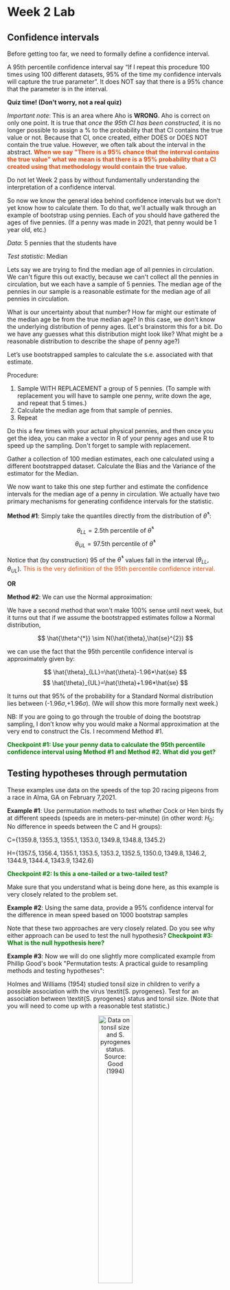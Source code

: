 Week 2 Lab
=============

Confidence intervals
-----------------------

Before getting too far, we need to formally define a confidence interval. 

A 95th percentile confidence interval say “If I repeat this procedure 100 times using 100 different datasets, 95% of the time my confidence intervals will capture the true parameter”. It does NOT say that there is a 95% chance that the parameter is in the interval.

**Quiz time! (Don't worry, not a real quiz)**

*Important note*: This is an area where Aho is **WRONG**. Aho is correct on only one point. It is true that *once the 95th CI has been constructed*, it is no longer possible to assign a $\%$ to the probability that that CI contains the true value or not. Because that CI, once created, either DOES or DOES NOT contain the true value. However, we often talk about the interval in the abstract. **<span style="color: orangered;">When we say "There is a 95$\%$ chance that the interval contains the true value" what we mean is that there is a 95$\%$ probability that a CI created using that methodology would contain the true value.</span>**

Do not let Week 2 pass by without fundamentally understanding the interpretation of a confidence interval. 

So now we know the general idea behind confidence intervals but we don't yet know how to calculate them. To do that, we'll actually walk through an example of bootstrap using pennies. Each of you should have gathered the ages of five pennies. (If a penny was made in 2021, that penny would be 1 year old, etc.)

*Data*: 5 pennies that the students have

*Test statistic*: Median

Lets say we are trying to find the median age of all pennies in circulation. We can't figure this out exactly, because we can't collect all the pennies in circulation, but we each have a sample of 5 pennies. The median age of the pennies in our sample is a reasonable estimate for the median age of all pennies in circulation. 

What is our uncertainty about that number? How far might our estimate of the median age be from the true median age? In this case, we don't know the underlying distribution of penny ages. (Let's brainstorm this for a bit. Do we have any guesses what this distribution might look like? What might be a reasonable distribution to describe the shape of penny age?) 

Let’s use bootstrapped samples to calculate the s.e. associated with that estimate.

Procedure: 
1. Sample WITH REPLACEMENT a group of 5 pennies. (To sample with replacement you will have to sample one penny, write down the age, and repeat that 5 times.)
2. Calculate the median age from that sample of pennies.
3. Repeat

Do this a few times with your actual physical pennies, and then once you get the idea, you can make a vector in R of your penny ages and use R to speed up the sampling. Don't forget to sample with replacement.

Gather a collection of 100 median estimates, each one calculated using a different bootstrapped dataset. Calculate the Bias and the Variance of the estimator for the Median.

We now want to take this one step further and estimate the confidence intervals for the median age of a penny in circulation. We actually have two primary mechanisms for generating confidence intervals for the statistic.

**Method #1**: Simply take the quantiles directly from the distribution of $\hat{\theta}^{*}$:

$$
\theta_{LL} = \mbox{2.5th percentile of } \hat{\theta}^{*}
$$
$$
\theta_{UL} = \mbox{97.5th percentile of } \hat{\theta}^{*}
$$

Notice that (by construction) 95$%$ of the $\hat{\theta}^{*}$ values fall in the interval $(\theta_{LL},\theta_{UL})$. <span style="color: orangered;">This is the very definition of the 95th percentile confidence interval.</span>

**OR** 

**Method #2**: We can use the Normal approximation:

We have a second method that won't make 100\% sense until next week, but it turns out that if we assume the bootstrapped estimates follow a Normal distribution, 

$$
\hat{\theta^{*}} \sim N(\hat{\theta},\hat{se}^{2})
$$

we can use the fact that the 95th percentile confidence interval is approximately given by:

$$
\hat{\theta}_{LL}=\hat{\theta}-1.96*\hat{se}
$$
$$
\hat{\theta}_{UL}=\hat{\theta}+1.96*\hat{se}
$$

It turns out that 95$\%$ of the probability for a Standard Normal distribution lies between (-1.96$\sigma$,+1.96$\sigma$). (We will show this more formally next week.) 

NB: If you are going to go through the trouble of doing the bootstrap sampling, I don’t know why you would make a Normal approximation at the very end to construct the CIs. I recommend Method #1.

**<span style="color: green;">Checkpoint #1: Use your penny data to calculate the 95th percentile confidence interval using Method #1 and Method #2. What did you get?</span>**

Testing hypotheses through permutation
------------------------------------

These examples use data on the speeds of the top 20 racing pigeons from a race in Alma, GA on February 7,2021. 

**Example #1**: Use permutation methods to test whether Cock or Hen birds fly at different speeds (speeds are in meters-per-minute) (in other word: $H_{0}$: No difference in speeds between the C and H groups):

C=$\{1359.8,1355.3,1355.1,1353.0,1349.8,1348.8,1345.2\}$

H=$\{1357.5,1356.4,1355.1,1353.5,1353.2,1352.5,1350.0,1349.8,1346.2,1344.9,1344.4,1343.9,1342.6\}$

**<span style="color: green;">Checkpoint #2: Is this a one-tailed or a two-tailed test?</span>**

Make sure that you understand what is being done here, as this example is very closely related to the problem set.


**Example #2**: Using the same data, provide a 95% confidence interval for the difference in mean speed based on 1000 bootstrap samples

Note that these two approaches are very closely related. Do you see why either approach can be used to test the null hypothesis? **<span style="color: green;">Checkpoint #3: What is the null hypothesis here?</span>**

**Example #3**: Now we will do one slightly more complicated example from Phillip Good's book "Permutation tests: A practical guide to resampling methods and testing hypotheses":

Holmes and Williams (1954) studied tonsil size in children to verify a possible association with the virus \textit{S. pyrogenes}. Test for an association between \textit{S. pyrogenes} status and tonsil size. (Note that you will need to come up with a reasonable test statistic.)

<div class="figure" style="text-align: center">
<img src="Table2categories.png" alt="Data on tonsil size and S. pyrogenes status. Source: Good (1994)" width="40%" />
<p class="caption">(\#fig:unnamed-chunk-1)Data on tonsil size and S. pyrogenes status. Source: Good (1994)</p>
</div>

Now lets consider the full dataset, where tonsil size is divided into three categories. How would we do the test now? **<span style="color: green;">Checkpoint #4: What is the new test statistic? (There are many options.)</span>** What 'labels' do you permute?

<div class="figure" style="text-align: center">
<img src="Table3categories.png" alt="Fill dataset on tonsil size and S. pyrogenes status. Source: Good (1994)" width="50%" />
<p class="caption">(\#fig:unnamed-chunk-2)Fill dataset on tonsil size and S. pyrogenes status. Source: Good (1994)</p>
</div>

Basics of bootstrap and jackknife
------------------------------------

To get started with bootstrap and jackknife techniques, we start by working through a very simple example. First we simulate some data


```r
x<-seq(0,9,by=1)
```

This will constutute our "data". Let's print the result of sampling with replacement to get a sense for it...


```r
table(sample(x,size=length(x),replace=T))
```

```
## 
## 1 2 3 4 6 8 9 
## 1 2 1 1 2 2 1
```

Now we will write a little script to take bootstrap samples and calculate the means of each of these bootstrap samples


```r
xmeans<-vector(length=1000)
for (i in 1:1000)
  {
  xmeans[i]<-mean(sample(x,replace=T))
  }
```

The actual number of bootstrapped samples is arbitrary *at this point* but there are ways of characterizing the precision of the bootstrap (jackknife-after-bootstrap) which might inform the number of bootstrap samples needed. *In practice*, people tend to pick some arbitrary but large number of bootstrap samples because computers are so fast that it is often easy to draw far more samples than are actually needed. When calculation of the statistic is slow (as might be the case if you are using the samples to construct a phylogeny, for example), then you would need to be more concerned with the number of bootstrap samples. 

First, lets just look at a histogram of the bootstrapped means and plot the actual sample mean on the histogram for comparison



```r
hist(xmeans,breaks=30,col="pink")
abline(v=mean(x),lwd=2)
```

<img src="Week-2-lab_files/figure-html/unnamed-chunk-6-1.png" width="672" />

Calculating bias and standard error
-----------------------------------

From these we can calculate the bias and standard deviation for the mean (which is the "statistic"):

$$
\widehat{Bias_{boot}} = \left(\frac{1}{k}\sum^{k}_{i=1}\theta^{*}_{i}\right)-\hat{\theta}
$$


```r
bias.boot<-mean(xmeans)-mean(x)
bias.boot
```

```
## [1] -0.0209
```

```r
hist(xmeans,breaks=30,col="pink")
abline(v=mean(x),lwd=5,col="black")
abline(v=mean(xmeans),lwd=2,col="yellow")
```

<img src="Week-2-lab_files/figure-html/unnamed-chunk-7-1.png" width="672" />

$$
\widehat{s.e._{boot}} = \sqrt{\frac{1}{k-1}\sum^{k}_{i=1}(\theta^{*}_{i}-\bar{\theta^{*}})^{2}}
$$


```r
se.boot<-sd(xmeans)
```

We can find the confidence intervals in two ways:

Method #1: Assume the bootstrap statistics are normally distributed


```r
LL.boot<-mean(xmeans)-1.96*se.boot #where did 1.96 come from?
UL.boot<-mean(xmeans)+1.96*se.boot
LL.boot
```

```
## [1] 2.723378
```

```r
UL.boot
```

```
## [1] 6.234822
```

Method #2: Simply take the quantiles of the bootstrap statistics


```r
quantile(xmeans,c(0.025,0.975))
```

```
##  2.5% 97.5% 
##   2.8   6.3
```

Let's compare this to what we would have gotten if we had used normal distribution theory. First we have to calculate the standard error:


```r
se.normal<-sqrt(var(x)/length(x))
LL.normal<-mean(x)-qt(0.975,length(x)-1)*se.normal
UL.normal<-mean(x)+qt(0.975,length(x)-1)*se.normal
LL.normal
```

```
## [1] 2.334149
```

```r
UL.normal
```

```
## [1] 6.665851
```

In this case, the confidence intervals we got from the normal distribution theory are too wide.

**<span style="color: green;">Checkpoint #6: Does it make sense why the normal distribution theory intervals are too wide?</span>** Because the original were were uniformly distributed, the data has higher variance than would be expected and therefore the standard error is higher than would be expected.

There are two packages that provide functions for bootstrapping, 'boot' and 'boostrap'. We will start by using the 'bootstrap' package, which was originally designed for Efron and Tibshirani's monograph on the bootstrap. 

To test the main functionality of the 'bootstrap' package, we will use the data we already have. The 'bootstrap' function requires the input of a user-defined function to calculate the statistic of interest. Here I will write a function that calculates the mean of the input values.


```r
library(bootstrap)
theta<-function(x)
  {
    mean(x)
  }
results<-bootstrap(x=x,nboot=1000,theta=theta)
results
```

```
## $thetastar
##    [1] 4.2 3.6 3.9 4.6 4.4 4.6 5.7 6.1 4.5 3.4 4.4 4.0 4.8 4.5 4.0 4.2 5.3 5.0
##   [19] 4.0 5.8 4.3 4.5 5.3 5.1 4.5 4.4 3.7 6.2 5.7 4.4 4.0 4.3 4.8 3.9 5.0 4.6
##   [37] 5.1 5.2 5.7 4.5 4.3 4.2 3.4 3.4 4.7 3.5 5.1 4.2 5.0 3.2 4.1 3.9 5.7 3.6
##   [55] 4.5 6.1 4.5 5.1 2.8 3.8 5.8 4.8 4.1 4.6 5.3 5.4 3.5 5.9 5.9 3.6 5.9 4.3
##   [73] 5.6 5.3 4.0 4.8 4.7 5.0 2.4 4.6 4.3 5.4 4.3 5.1 3.7 3.3 4.7 3.5 4.4 5.3
##   [91] 4.3 5.0 5.7 4.9 3.5 4.8 4.4 3.5 5.0 5.9 5.5 4.2 3.0 4.1 5.7 3.2 3.3 3.4
##  [109] 4.2 4.2 4.6 4.3 4.2 5.4 5.3 4.2 2.7 5.2 4.6 5.8 4.0 3.5 4.9 5.7 5.2 3.3
##  [127] 4.4 5.5 5.5 5.2 3.6 4.2 3.7 3.2 2.5 5.2 5.2 5.3 5.6 3.4 4.8 5.9 4.3 3.9
##  [145] 3.8 6.7 4.5 3.8 4.8 5.0 4.0 5.2 5.5 3.5 5.7 4.0 3.8 4.4 5.7 3.8 6.5 4.1
##  [163] 5.7 4.3 5.1 4.8 3.8 4.6 4.9 5.6 4.5 3.2 4.5 4.2 4.7 4.4 4.1 4.1 5.6 6.3
##  [181] 5.3 4.9 5.1 4.4 4.7 5.6 4.2 4.1 3.9 4.6 6.2 4.9 2.9 4.6 3.2 2.8 3.9 4.9
##  [199] 4.3 5.4 4.0 5.4 4.6 3.8 5.3 4.7 5.7 3.9 6.0 6.1 4.1 6.9 5.6 5.4 5.7 4.2
##  [217] 6.2 3.2 5.7 3.9 6.0 5.0 3.7 4.6 6.5 4.6 5.3 5.8 6.1 3.8 3.0 6.2 5.4 3.2
##  [235] 5.2 4.3 5.3 4.8 4.6 6.2 4.2 6.4 4.8 4.0 4.0 4.4 4.9 3.5 5.0 3.3 3.3 4.4
##  [253] 5.9 3.6 4.9 4.2 4.7 4.7 4.1 3.9 5.3 4.8 3.6 5.4 3.3 4.8 4.7 3.2 4.3 3.4
##  [271] 4.6 3.9 3.8 5.2 4.0 4.4 4.8 4.8 5.5 4.4 4.7 5.6 4.1 3.8 4.1 5.3 4.9 5.2
##  [289] 2.8 4.1 3.5 5.3 4.9 3.2 3.4 4.3 5.0 4.4 3.9 4.6 4.8 3.7 4.5 4.1 5.1 5.0
##  [307] 3.3 4.4 4.3 5.5 4.4 3.9 4.8 4.5 4.6 4.3 4.3 3.2 4.3 5.1 3.5 5.3 5.2 4.6
##  [325] 5.2 6.5 5.0 5.4 3.6 3.5 4.1 2.3 5.2 4.7 4.1 3.2 4.2 3.8 5.1 4.7 5.2 4.3
##  [343] 5.0 5.4 4.7 3.6 5.2 5.6 5.4 4.7 5.2 5.4 3.4 5.7 4.0 4.1 4.8 5.8 4.4 5.0
##  [361] 3.1 2.5 4.6 5.8 4.5 3.8 5.5 4.6 4.2 4.2 3.7 5.3 5.2 4.3 4.7 4.5 4.9 4.5
##  [379] 5.0 3.8 6.2 6.0 4.5 4.0 4.8 2.6 4.2 2.6 3.4 4.4 6.1 6.0 4.5 4.6 5.0 3.6
##  [397] 4.8 4.0 4.3 5.7 4.8 5.4 5.4 5.8 4.4 3.8 5.0 2.4 4.3 4.8 5.4 4.8 4.3 4.0
##  [415] 3.7 5.1 3.7 4.7 4.0 4.2 5.7 5.1 3.4 4.6 3.4 4.0 5.4 5.0 2.9 4.8 5.1 3.9
##  [433] 4.4 4.9 5.3 3.2 6.0 4.7 4.5 2.3 3.7 4.5 3.0 5.2 4.2 4.9 6.0 3.3 4.2 4.1
##  [451] 4.5 4.3 4.5 4.7 4.5 5.5 3.7 4.0 5.4 3.7 3.6 6.6 3.7 5.7 4.7 4.2 4.3 3.0
##  [469] 4.6 4.9 4.6 4.2 4.2 4.1 5.6 3.7 3.7 5.3 4.8 4.0 4.9 4.7 4.2 5.5 3.7 5.9
##  [487] 6.2 5.6 5.2 3.1 4.2 4.9 4.3 4.4 4.6 4.2 4.4 5.1 4.9 4.6 4.2 3.4 4.8 4.5
##  [505] 5.2 3.9 6.0 5.3 4.4 2.8 5.6 3.9 4.4 3.3 4.1 5.4 5.9 5.5 3.9 6.2 5.4 2.5
##  [523] 3.8 4.2 6.5 3.4 4.2 5.2 3.8 4.9 3.6 3.2 3.7 6.0 4.8 4.7 4.5 5.8 4.4 4.0
##  [541] 3.9 3.1 3.0 6.2 3.8 5.9 4.4 4.6 3.8 5.0 4.2 2.0 6.4 3.7 4.0 5.8 6.1 4.6
##  [559] 4.6 3.9 3.0 2.6 6.4 5.6 5.1 4.6 3.5 5.8 5.1 5.5 3.6 3.4 3.1 2.8 6.1 5.1
##  [577] 4.7 6.3 5.0 5.9 3.7 6.6 4.5 4.5 3.9 3.8 3.9 4.7 5.0 4.9 4.9 5.1 4.6 3.8
##  [595] 3.8 3.9 5.3 4.3 3.9 4.7 3.7 4.6 3.9 4.6 1.9 4.0 5.0 5.3 4.4 5.0 4.4 6.6
##  [613] 5.9 3.3 4.4 3.3 6.5 5.1 4.2 2.6 3.5 3.1 5.8 4.7 4.5 4.7 3.7 4.6 5.7 5.0
##  [631] 3.6 4.1 5.2 5.1 5.0 5.4 4.5 4.0 4.6 4.4 5.8 3.5 2.9 5.5 4.9 5.0 4.3 4.6
##  [649] 5.6 3.2 4.4 3.9 4.5 4.0 6.1 4.2 3.3 2.7 6.1 5.9 3.2 3.6 4.7 5.4 3.3 4.4
##  [667] 5.5 5.1 4.6 4.5 4.2 5.0 5.2 5.3 4.8 5.1 3.9 5.8 3.6 4.6 6.2 5.1 4.9 5.6
##  [685] 5.4 4.3 4.6 5.1 3.0 4.8 4.9 4.5 4.5 6.1 5.4 2.1 3.7 4.1 3.7 5.8 3.7 4.4
##  [703] 4.8 3.8 4.5 5.1 4.3 5.4 4.2 3.6 3.7 4.7 3.2 3.1 5.6 4.1 4.5 5.7 4.4 5.0
##  [721] 2.0 3.8 4.3 6.1 3.6 3.4 4.2 5.9 2.7 5.7 3.9 3.3 5.6 4.4 3.7 5.4 5.6 5.2
##  [739] 6.4 5.7 5.4 3.7 4.9 5.7 4.0 4.1 4.5 3.7 4.2 4.6 5.0 5.6 4.4 4.8 4.5 5.2
##  [757] 5.0 4.7 3.9 5.2 3.6 4.7 4.4 4.1 5.2 3.9 3.9 5.5 4.2 5.3 2.8 4.5 3.9 4.3
##  [775] 4.2 3.0 3.6 5.7 3.7 4.6 4.2 3.0 5.0 4.3 5.7 5.4 4.6 5.6 4.0 4.0 3.5 4.5
##  [793] 3.9 4.0 3.1 4.4 3.5 4.5 5.4 1.9 5.5 3.3 5.1 4.8 4.7 4.2 5.3 5.6 4.1 4.6
##  [811] 3.9 6.2 5.0 4.1 4.7 4.3 5.8 4.6 5.9 3.7 4.0 4.3 4.8 5.5 4.5 5.3 3.9 3.1
##  [829] 4.3 4.7 5.1 5.9 3.4 3.8 3.4 3.7 5.1 2.5 4.9 4.1 2.0 4.5 3.5 5.7 3.8 3.8
##  [847] 5.0 4.7 4.4 4.1 5.1 5.0 6.1 4.7 6.6 5.6 3.8 4.5 4.0 2.6 5.4 4.6 2.9 4.2
##  [865] 5.5 5.3 3.6 5.1 5.3 5.6 4.2 4.5 5.5 5.4 4.8 4.3 5.1 5.3 4.9 3.0 4.6 5.1
##  [883] 4.3 5.7 4.8 4.6 4.7 5.9 4.2 4.5 4.0 4.7 3.3 5.3 5.2 4.4 5.9 4.0 4.4 4.5
##  [901] 4.3 4.4 4.1 4.1 4.2 4.3 2.5 5.3 4.2 4.1 6.3 3.4 5.5 4.9 4.4 3.4 4.8 5.7
##  [919] 4.1 4.4 4.9 3.5 4.6 5.7 4.2 5.9 4.3 5.7 4.6 4.2 5.5 3.9 3.5 4.6 4.6 4.2
##  [937] 3.2 6.0 5.2 5.1 4.2 4.0 5.1 3.8 4.2 3.9 3.6 4.1 5.8 4.7 4.8 5.3 4.9 4.4
##  [955] 4.8 5.4 4.5 3.1 4.5 3.8 3.6 4.6 3.7 4.9 4.8 5.0 3.8 4.0 5.2 4.4 4.0 3.6
##  [973] 4.4 4.1 5.1 5.0 4.5 4.3 4.8 4.6 4.4 5.1 3.7 3.7 4.5 6.2 6.1 4.6 4.7 4.3
##  [991] 3.8 3.9 3.6 3.2 4.4 3.9 3.1 3.8 4.0 3.5
## 
## $func.thetastar
## NULL
## 
## $jack.boot.val
## NULL
## 
## $jack.boot.se
## NULL
## 
## $call
## bootstrap(x = x, nboot = 1000, theta = theta)
```

```r
quantile(results$thetastar,c(0.025,0.975))
```

```
##  2.5% 97.5% 
##   2.8   6.2
```

Notice that we get exactly what we got last time. This illustrates an important point, which is that the bootstrap functions are often no easier to use than something you could write yourself.

You can also define a function of the bootstrapped statistics (we have been calling this theta) to pull out immediately any summary statistics you are interested in from the bootstrapped thetas.

Here I will write a function that calculates the bias of my estimate of the mean (which is 4.5 [i.e. the mean of the number 0,1,2,3,4,5,6,7,8,9])


```r
bias<-function(x)
  {
  mean(x)-4.5
  }
results<-bootstrap(x=x,nboot=1000,theta=theta,func=bias)
results
```

```
## $thetastar
##    [1] 5.5 3.8 4.2 5.8 4.8 4.3 3.3 6.5 5.3 4.1 5.6 3.7 6.5 4.2 5.5 6.4 4.1 5.0
##   [19] 4.7 3.3 5.8 3.6 4.2 2.9 4.1 6.5 4.2 2.9 3.5 4.3 3.2 4.2 4.0 6.6 3.2 5.0
##   [37] 4.5 5.1 6.3 5.1 5.1 4.6 5.1 5.7 5.0 1.9 5.7 4.2 2.4 5.8 3.2 4.3 6.1 1.9
##   [55] 5.5 3.8 5.4 4.7 5.3 5.5 6.4 4.4 3.8 5.8 5.5 4.6 4.8 4.5 4.3 5.0 3.7 5.1
##   [73] 4.2 3.1 5.8 5.8 5.0 4.9 4.3 4.6 3.9 3.6 4.4 2.8 3.6 2.1 4.5 5.0 3.5 5.5
##   [91] 4.9 5.6 4.2 6.0 3.1 4.5 5.0 4.2 3.4 5.6 7.4 5.8 3.5 4.1 5.1 3.5 5.1 4.7
##  [109] 4.2 6.2 3.5 4.7 4.3 4.8 4.0 5.0 3.1 3.0 4.6 3.7 4.3 5.9 4.2 6.3 5.2 2.7
##  [127] 4.5 5.0 3.4 4.4 3.3 3.7 1.9 3.3 4.4 4.4 5.1 4.7 2.8 5.7 3.8 3.7 4.3 4.6
##  [145] 5.0 3.8 3.4 3.9 6.5 5.2 4.6 3.4 4.9 5.1 4.9 3.8 4.8 3.2 4.8 4.1 5.6 3.2
##  [163] 4.8 4.1 4.8 5.1 5.1 5.7 3.4 3.5 4.3 5.4 4.6 3.2 4.1 4.8 5.7 3.3 3.5 4.2
##  [181] 3.7 5.8 3.4 5.5 4.5 7.0 3.7 3.2 4.8 2.6 4.1 4.1 4.2 5.3 5.0 4.8 4.3 4.3
##  [199] 5.3 3.0 4.5 4.0 3.4 4.6 3.4 5.0 3.0 3.2 4.6 3.9 6.4 4.4 4.7 3.1 6.7 5.8
##  [217] 4.0 5.4 3.6 4.0 5.7 4.1 4.4 5.2 3.8 5.7 4.8 4.0 3.6 4.5 4.3 4.8 5.8 4.7
##  [235] 3.2 4.0 2.8 5.6 3.4 4.7 7.4 6.8 5.8 4.3 4.7 4.5 4.6 5.7 5.8 4.6 4.7 5.6
##  [253] 5.2 4.9 4.9 3.7 4.6 4.0 3.7 5.5 3.4 4.4 4.6 5.9 4.2 3.4 2.8 3.3 4.1 5.8
##  [271] 5.7 5.1 4.6 5.7 3.4 5.7 4.6 4.6 3.5 5.0 3.9 4.6 5.8 4.7 4.2 4.3 5.6 5.9
##  [289] 5.1 3.6 3.3 3.7 3.4 5.6 4.8 3.3 4.7 3.3 4.4 3.3 5.5 4.6 4.9 3.8 2.3 4.6
##  [307] 5.1 2.8 3.8 6.1 4.6 3.7 5.8 3.7 4.3 4.3 5.1 5.9 4.8 6.4 4.3 4.8 4.0 3.4
##  [325] 4.5 5.0 3.6 5.4 4.2 2.8 4.4 4.2 5.4 3.7 3.8 5.4 5.1 6.7 4.3 4.9 5.4 4.5
##  [343] 5.5 4.8 3.3 2.8 6.0 3.6 5.8 4.1 3.6 5.1 4.9 5.7 4.0 4.3 2.9 4.7 4.8 4.8
##  [361] 5.1 5.0 5.1 4.7 3.2 6.3 4.5 3.6 6.2 3.4 3.2 5.0 3.4 3.4 3.1 5.1 2.6 5.5
##  [379] 4.5 5.5 6.4 6.0 4.2 3.8 3.7 4.4 2.8 3.6 3.4 5.1 4.7 4.3 3.8 4.8 4.2 4.4
##  [397] 4.5 4.1 4.9 4.8 5.0 5.1 3.5 5.5 6.7 4.5 5.1 3.6 4.2 3.5 5.9 4.1 4.2 4.5
##  [415] 4.3 4.2 2.6 4.1 5.4 5.8 4.2 5.1 5.3 5.6 5.0 4.5 3.7 5.1 5.0 5.0 4.4 4.1
##  [433] 3.0 5.4 5.0 4.6 4.3 5.3 4.2 5.8 3.5 3.3 5.0 4.4 3.5 4.7 5.7 4.8 4.8 3.9
##  [451] 4.9 4.2 4.3 4.0 3.4 3.7 3.8 4.1 5.5 5.1 4.2 5.4 3.6 4.7 3.5 3.6 5.4 5.1
##  [469] 2.7 3.4 4.3 4.3 4.9 4.9 5.6 5.1 5.4 5.0 4.6 6.0 4.0 5.1 5.9 2.8 6.4 4.5
##  [487] 5.8 4.9 4.5 5.7 3.9 4.5 4.4 4.2 3.6 5.5 4.9 3.3 5.8 3.5 5.6 2.7 4.0 3.6
##  [505] 5.2 4.3 3.4 5.1 4.8 3.1 4.0 4.7 3.7 5.4 4.9 5.0 4.6 4.7 4.1 5.2 5.4 5.6
##  [523] 5.6 5.1 4.6 5.0 4.7 5.6 4.5 2.7 4.6 4.7 4.8 4.6 4.2 5.2 3.3 3.9 5.0 2.9
##  [541] 3.8 4.2 5.0 5.3 5.5 4.6 5.2 3.1 5.4 5.2 4.6 3.7 4.8 4.9 5.4 5.0 5.1 4.3
##  [559] 5.5 2.2 3.9 5.9 6.0 3.1 3.4 6.2 5.4 6.7 3.8 3.1 4.5 6.2 5.3 5.1 3.6 4.0
##  [577] 5.8 7.0 4.5 4.8 4.7 3.2 3.0 4.5 3.5 3.7 3.8 2.6 4.0 5.2 3.4 3.5 5.4 3.5
##  [595] 3.5 6.8 5.7 4.0 3.6 5.5 5.1 4.5 3.1 5.2 4.9 4.9 4.2 5.3 4.9 3.7 5.2 4.8
##  [613] 4.7 4.2 5.0 2.6 4.0 5.7 6.5 4.6 4.4 5.4 4.9 4.2 3.4 5.8 4.4 5.3 5.2 6.3
##  [631] 3.9 3.7 3.7 4.4 5.7 5.2 5.6 4.3 6.0 3.7 5.3 4.3 5.8 3.8 5.0 5.2 5.7 5.1
##  [649] 6.3 3.7 4.6 4.8 4.7 4.4 5.8 5.6 4.9 5.1 4.5 6.8 4.9 5.3 5.3 5.6 5.0 5.9
##  [667] 4.9 3.9 5.0 5.0 5.8 5.4 3.6 5.0 4.7 2.7 5.0 5.4 3.2 5.7 5.4 3.6 5.5 5.2
##  [685] 7.2 3.8 3.9 4.1 5.2 5.9 3.2 4.7 4.2 3.8 4.9 5.8 4.1 4.5 3.9 5.8 3.0 2.5
##  [703] 4.2 4.2 5.8 3.2 4.9 4.8 3.6 3.3 3.2 4.8 5.1 5.2 3.3 3.7 3.9 3.9 3.9 5.2
##  [721] 3.3 4.0 3.3 4.1 4.3 5.2 3.9 3.6 5.0 5.6 4.5 4.1 4.4 4.4 4.2 3.6 4.8 6.1
##  [739] 5.7 3.9 4.5 3.9 4.4 4.9 5.6 5.3 4.6 5.5 3.7 4.3 5.6 3.4 3.7 5.1 4.5 3.6
##  [757] 5.6 4.6 4.5 3.6 4.4 4.1 5.3 6.0 4.4 4.0 5.1 4.1 4.2 6.0 3.5 4.8 4.2 5.0
##  [775] 3.3 4.5 4.2 4.8 5.0 7.0 3.0 4.4 3.4 3.8 5.3 3.3 6.4 3.9 6.2 4.6 3.7 3.3
##  [793] 2.7 4.9 5.3 6.0 5.3 4.5 3.5 4.9 3.3 4.3 4.8 5.3 4.6 5.0 3.5 3.1 5.2 5.1
##  [811] 4.6 3.8 4.0 3.1 5.1 3.7 4.7 4.9 4.5 6.2 6.4 3.3 3.6 5.1 4.9 3.3 3.0 4.4
##  [829] 2.6 5.1 5.1 4.7 3.5 4.7 2.6 6.2 2.8 3.4 4.7 5.1 5.4 4.2 4.3 4.8 5.2 4.0
##  [847] 5.4 5.9 3.8 3.0 4.3 3.1 6.2 4.5 5.2 5.8 3.4 4.5 5.1 3.3 4.5 4.0 3.7 3.6
##  [865] 4.7 4.8 3.0 3.8 4.3 4.1 3.9 3.7 4.2 4.3 6.6 6.0 4.3 5.4 3.8 3.6 5.1 4.3
##  [883] 3.9 3.8 4.5 6.1 4.9 5.7 4.8 2.9 4.5 2.5 3.5 5.9 4.5 3.8 2.6 5.5 3.4 6.0
##  [901] 5.4 4.3 5.0 3.5 3.0 4.3 3.7 4.0 4.4 2.9 3.4 4.9 3.2 4.4 3.9 3.7 4.3 4.7
##  [919] 4.1 4.9 4.5 4.7 4.3 5.1 3.7 4.8 4.1 3.1 4.9 5.1 3.6 3.8 5.5 3.8 5.1 4.8
##  [937] 4.5 4.3 4.3 4.2 5.1 2.3 4.5 5.6 6.2 2.5 4.0 3.9 3.4 4.1 4.0 5.2 4.2 6.1
##  [955] 5.1 3.9 4.3 5.0 4.9 4.5 5.1 5.7 4.4 5.0 5.8 4.6 4.7 4.1 3.3 5.3 3.6 4.6
##  [973] 4.5 5.9 4.9 3.2 4.7 3.1 2.9 5.0 5.0 3.6 3.0 5.1 6.6 4.4 4.9 4.1 4.4 4.2
##  [991] 4.1 4.6 4.1 4.8 4.9 3.9 5.3 3.3 5.7 4.9
## 
## $func.thetastar
## [1] 0.0189
## 
## $jack.boot.val
##  [1]  0.54200542  0.41737892  0.34903047  0.25276243  0.03949580 -0.07058824
##  [7] -0.16397695 -0.30200000 -0.42408964 -0.44811594
## 
## $jack.boot.se
## [1] 1.01969
## 
## $call
## bootstrap(x = x, nboot = 1000, theta = theta, func = bias)
```

Compare this to 'bias.boot' (our result from above). Why might it not be the same? Try running the same section of code several times. See how the value of the bias ($func.thetastar) jumps around? We should not be surprised by this because we can look at the jackknife-after-bootstrap estimate of the standard error of the function (in this case, that function is the bias) and we can see that it is not so small that we wouldn't expect some variation in these values.

Remember, everything we have discussed today are estimates. The statistic as applied to your data will change with new data, as will the standard error, the confidence intervals - everything! All of these values have sampling distributions and are subject to change if you repeated the procedure with new data.

Note that we can calculate any function of $\theta^{*}$. A simple example would be the 72nd percentile:


```r
perc72<-function(x)
  {
  quantile(x,probs=c(0.72))
  }
results<-bootstrap(x=x,nboot=1000,theta=theta,func=perc72)
results
```

```
## $thetastar
##    [1] 4.4 4.2 4.3 4.5 4.7 5.7 4.2 4.5 5.7 5.5 3.0 5.2 4.3 4.7 3.0 3.5 5.5 6.2
##   [19] 6.1 5.1 3.8 3.8 4.4 4.9 4.7 4.8 4.8 6.1 5.2 4.8 4.5 4.8 5.7 5.2 6.0 4.4
##   [37] 4.0 5.4 3.7 2.4 3.5 5.4 4.6 5.9 5.4 3.8 4.8 4.3 2.6 6.6 3.3 5.3 3.3 2.8
##   [55] 5.4 5.6 3.5 6.6 3.5 6.3 5.6 6.0 3.5 3.7 2.4 3.9 4.6 4.0 3.4 5.0 3.9 5.5
##   [73] 5.7 4.1 4.6 5.5 5.4 5.3 4.9 4.6 3.4 4.4 3.6 3.0 6.0 4.2 4.0 3.8 3.4 5.0
##   [91] 4.9 4.4 5.6 5.6 3.6 4.1 5.7 4.6 6.2 5.0 5.5 5.4 2.4 3.6 5.3 5.6 4.0 5.9
##  [109] 3.1 5.0 4.8 3.2 5.2 3.6 5.0 4.9 4.4 4.9 4.1 3.9 3.3 6.2 5.3 4.6 4.9 3.6
##  [127] 4.9 6.0 5.0 3.4 3.5 6.0 5.5 4.5 6.2 4.1 4.7 4.1 5.6 3.7 3.4 4.2 4.3 4.2
##  [145] 4.8 4.3 4.4 4.5 4.3 4.0 4.5 3.6 4.2 2.3 4.1 4.2 3.2 2.7 4.3 7.6 5.1 5.8
##  [163] 3.3 5.9 5.1 4.2 5.9 4.7 4.3 4.9 3.8 3.1 4.4 3.6 5.2 4.7 4.6 3.9 6.2 3.4
##  [181] 4.4 3.8 5.4 5.1 5.8 4.4 3.8 4.0 3.9 4.2 4.2 6.9 4.6 3.7 4.2 4.6 4.7 3.2
##  [199] 6.1 3.8 4.5 5.8 5.3 4.9 3.5 3.9 4.1 4.3 6.2 5.1 5.3 2.7 6.3 5.7 5.5 3.8
##  [217] 5.8 5.5 3.6 4.5 3.4 4.5 5.9 5.6 4.8 3.4 5.0 5.7 5.2 4.0 5.2 4.2 5.1 3.2
##  [235] 4.2 5.5 3.1 6.6 5.0 5.8 4.8 4.1 3.7 7.2 5.3 4.2 5.0 4.3 4.7 4.4 3.6 4.1
##  [253] 4.7 4.9 4.7 4.8 6.1 3.9 5.3 4.0 3.5 4.7 5.0 4.0 5.3 5.4 4.7 4.7 4.1 5.0
##  [271] 4.4 3.1 4.5 5.7 3.6 4.3 5.8 3.9 3.3 3.3 4.9 6.0 4.2 4.6 5.2 3.9 4.9 4.6
##  [289] 4.4 5.1 6.4 4.6 3.8 4.6 5.1 4.3 5.9 4.8 3.2 4.5 3.9 4.9 3.3 5.3 5.8 5.2
##  [307] 4.5 4.9 5.1 4.7 4.2 4.6 3.8 5.4 5.6 4.8 4.9 5.1 4.6 4.8 5.3 3.0 4.7 3.7
##  [325] 4.2 6.4 5.2 3.5 5.1 5.0 5.6 3.0 3.7 4.1 4.3 5.1 4.5 4.5 2.8 4.0 4.2 4.5
##  [343] 3.6 5.7 3.4 3.0 4.8 5.2 5.0 4.8 6.4 4.7 3.9 3.8 3.6 5.1 5.1 5.8 2.7 3.2
##  [361] 5.1 5.2 4.0 3.2 4.8 4.1 3.7 4.0 3.5 5.1 5.1 2.7 5.0 4.1 4.6 4.7 4.3 4.0
##  [379] 5.5 3.1 6.4 2.9 4.0 2.7 4.6 4.1 5.1 4.3 4.1 3.3 4.1 3.3 4.5 5.3 4.9 4.3
##  [397] 4.8 4.6 4.9 4.2 4.0 3.9 3.9 4.1 3.4 4.2 3.0 3.8 4.8 4.9 5.4 5.2 5.7 2.6
##  [415] 4.8 4.2 4.4 3.1 4.0 5.4 4.6 3.7 5.6 5.5 4.1 4.3 6.4 4.6 3.8 4.7 4.7 2.5
##  [433] 4.3 5.8 4.8 5.4 5.7 3.9 5.1 2.9 4.2 4.8 4.0 3.7 2.8 5.6 4.1 5.1 5.7 5.3
##  [451] 3.6 5.0 4.0 3.8 4.2 3.5 5.0 5.2 4.7 2.7 6.4 3.3 3.7 4.3 6.5 5.2 4.7 4.0
##  [469] 5.2 3.2 1.9 4.2 5.1 4.9 4.7 3.6 3.9 4.6 3.4 3.6 2.3 4.0 4.4 4.7 4.5 6.3
##  [487] 5.7 4.0 4.9 5.1 5.3 4.3 4.1 5.8 4.6 4.1 5.2 5.2 5.1 4.8 3.5 4.2 4.4 4.4
##  [505] 4.3 2.5 3.5 4.6 4.4 4.3 4.3 2.8 3.9 3.1 4.6 4.9 2.9 4.6 5.4 4.4 3.8 5.0
##  [523] 3.9 5.1 3.8 4.5 5.2 5.1 5.0 4.1 3.3 3.8 5.0 5.5 5.8 3.5 4.6 4.1 5.6 4.3
##  [541] 4.7 5.3 5.4 4.1 5.1 5.2 4.1 3.9 4.6 5.1 3.4 6.3 5.6 4.8 5.2 4.0 5.6 4.2
##  [559] 4.2 3.4 4.7 4.7 3.5 3.5 3.0 4.6 3.4 3.2 3.9 4.3 4.1 5.3 3.8 3.3 5.7 4.5
##  [577] 3.5 5.0 4.9 5.0 4.5 4.9 3.1 4.9 3.1 3.3 4.4 5.0 4.0 3.7 3.7 4.1 3.3 5.3
##  [595] 3.8 4.4 5.8 4.0 3.7 3.8 5.7 4.4 5.5 5.0 5.2 4.6 5.4 4.3 4.3 7.2 4.0 3.8
##  [613] 3.6 3.8 4.2 5.2 5.0 3.8 5.2 3.9 4.2 4.7 6.0 4.9 4.5 4.5 3.5 5.1 4.6 4.0
##  [631] 4.6 2.4 4.0 3.1 5.8 6.2 3.0 5.4 3.9 5.4 5.6 4.3 3.1 5.3 5.0 4.3 4.0 4.7
##  [649] 5.5 4.6 4.1 4.8 4.3 3.8 3.7 5.6 4.6 5.1 3.5 5.9 5.7 3.6 5.9 4.0 5.3 2.4
##  [667] 4.9 4.8 5.9 4.3 4.0 5.4 3.6 3.2 4.1 4.7 3.7 4.3 3.6 4.1 3.8 3.9 4.4 5.0
##  [685] 4.5 5.7 4.2 3.9 4.9 4.5 3.6 4.2 3.2 5.3 4.4 5.2 5.1 3.1 4.2 5.4 5.5 4.5
##  [703] 5.0 4.7 5.1 5.3 4.1 3.0 3.4 6.9 4.9 6.4 4.6 6.1 3.5 4.3 4.5 4.5 3.0 4.2
##  [721] 4.9 2.4 4.0 4.7 5.3 3.8 6.0 5.1 4.6 3.5 3.7 5.2 5.6 5.5 4.5 4.6 3.7 4.4
##  [739] 5.7 4.0 5.9 3.0 3.5 4.9 4.2 4.7 4.6 4.7 4.2 4.5 3.9 4.9 4.4 2.6 4.5 4.8
##  [757] 4.1 3.6 3.8 4.1 5.8 5.4 5.6 5.4 3.4 2.9 5.1 5.0 2.8 5.7 5.1 4.9 4.8 5.1
##  [775] 5.1 5.4 4.3 5.3 2.5 3.4 4.7 4.0 4.3 3.8 5.8 4.2 3.2 4.8 3.5 2.9 5.6 4.6
##  [793] 3.6 4.7 4.1 5.1 3.0 4.6 5.8 3.5 4.4 6.2 3.4 3.6 4.9 5.5 6.1 5.7 4.0 4.7
##  [811] 4.6 4.9 3.6 4.3 4.8 4.6 4.1 5.4 4.0 5.2 5.9 3.9 6.5 5.4 4.4 4.4 4.6 4.9
##  [829] 4.3 4.5 4.5 3.8 3.5 4.9 2.0 4.1 3.1 4.6 4.5 4.4 5.1 3.1 3.4 5.6 2.9 3.0
##  [847] 5.6 4.4 3.2 4.7 4.8 5.2 3.9 3.1 5.8 3.1 4.3 5.2 4.2 3.9 4.4 4.0 4.5 4.0
##  [865] 4.4 3.3 3.6 4.2 4.5 5.1 4.8 4.5 4.6 3.3 4.7 5.2 5.2 4.7 4.7 5.2 3.3 5.6
##  [883] 4.3 5.9 3.2 4.5 4.5 4.5 5.4 4.1 5.3 2.6 5.4 4.5 5.7 4.5 5.2 4.6 3.2 5.0
##  [901] 5.0 5.7 5.0 5.5 6.1 3.0 3.7 4.4 4.5 3.3 3.4 4.8 3.7 3.8 3.4 3.7 6.7 4.7
##  [919] 4.3 5.1 5.8 4.6 6.6 3.8 4.2 6.0 3.9 5.1 3.5 3.9 4.1 5.2 3.2 3.7 3.7 5.2
##  [937] 5.1 4.5 4.3 4.7 5.9 6.5 5.2 4.9 6.1 6.0 4.2 5.8 5.3 4.5 4.3 3.2 3.8 5.6
##  [955] 4.9 6.3 2.9 5.2 4.4 4.1 4.6 5.4 3.5 4.4 3.5 4.1 3.8 3.7 4.3 5.8 4.1 3.4
##  [973] 4.6 4.4 5.1 4.8 4.2 4.1 4.6 3.5 4.0 3.3 4.1 4.1 5.6 4.8 4.7 6.3 5.0 5.1
##  [991] 5.0 4.0 3.5 6.3 4.6 5.7 4.4 5.2 4.7 4.0
## 
## $func.thetastar
## 72% 
## 5.1 
## 
## $jack.boot.val
##  [1] 5.500 5.400 5.344 5.100 5.100 5.000 4.900 4.800 4.500 4.500
## 
## $jack.boot.se
## [1] 0.9932956
## 
## $call
## bootstrap(x = x, nboot = 1000, theta = theta, func = perc72)
```

On Tuesday we went over an example in which we bootstrapped the correlation coefficient between LSAT scores and GPA. To do that, we sampled pairs of (LSAT,GPA) data with replacement. Here is a little script that would do something like that using (X,Y) data that are independently drawn from the normal distribution


```r
xdata<-matrix(rnorm(30),ncol=2)
```

Everyone's data is going to be different. With such a small sample size, it would be easy to get a positive or negative correlation by random change, but on average across everyone's datasets, there should be zero correlation because the two columns are drawn independently.


```r
n<-15
theta<-function(x,xdata)
  {
  cor(xdata[x,1],xdata[x,2])
  }
results<-bootstrap(x=1:n,nboot=50,theta=theta,xdata=xdata) 
#NB: xdata is passed to the theta function, not needed for bootstrap function itself
```

Notice the parameters that get passed to the 'bootstrap' function are: (1) the indexes which will be sampled with replacement. This is different that the raw data but the end result is the same because both the indices and the raw data get passed to the function 'theta' (2) the number of bootrapped samples (in this case 50) (3) the function to calculate the statistic (4) the raw data.

Lets look at a histogram of the bootstrapped statistics $\theta^{*}$ and draw a vertical line for the statistic as applied to the original data.


```r
hist(results$thetastar,breaks=30,col="pink")
abline(v=cor(xdata[,1],xdata[,2]),lwd=2)
```

<img src="Week-2-lab_files/figure-html/unnamed-chunk-17-1.png" width="672" />

Parametric bootstrap
---------------------

Let's do one quick example of a parametric bootstrap. We haven't introduced distributions yet (except for the Gaussian, or Normal, distribution, which is the most familiar), so lets spend a few minutes exploring the Gamma distribution, just so we have it to work with for testing out parametric bootstrap. All we need to know is that the Gamma distribution is a continuous, non-negative distribution that takes two parameters, which we call "shape" and "rate". Lets plot a few examples just to see what a Gamma distribution looks like. (Note that the Gamma distribution can be parameterized by "shape" and "rate" OR by "shape" and "scale", where "scale" is just 1/"rate". R will allow you to use either (shape,rate) or (shape,scale) as long as you specify which you are providing.

<img src="Week-2-lab_files/figure-html/unnamed-chunk-18-1.png" width="672" />


Let's generate some fairly sparse data from a Gamma distribution


```r
original.data<-rgamma(10,3,5)
```

and calculate the skew of the data using the R function 'skewness' from the 'moments' package. 


```r
library(moments)
theta<-skewness(original.data)
head(theta)
```

```
## [1] -0.4844789
```

What is skew? Skew describes how assymetric a distribution is. A distribution with a positive skew is a distribution that is "slumped over" to the right, with a right tail that is longer than the left tail. Alternatively, a distribution with negative skew has a longer left tail. Here we are just using it for illustration, as a property of a distribution that you may want to estimate using your data.

Lets use 'fitdistr' to fit a gamma distribution to these data. This function is an extremely handy function that takes in your data, the name of the distribution you are fitting, and some starting values (for the estimation optimizer under the hood), and it will return the parameter values (and their standard errors). We will learn in a couple weeks how R is doing this, but for now we will just use it out of the box. (Because we generated the data, we happen to know that the data are gamma distributed. In general we wouldn't know that, and we will see in a second that our assumption about the shape of the data really does make a difference.)


```r
library(MASS)
fit<-fitdistr(original.data,dgamma,list(shape=1,rate=1))
# fit<-fitdistr(original.data,"gamma")
# The second version would also work.
fit
```

```
##     shape       rate  
##   4.076192   6.335331 
##  (1.753439) (2.900277)
```

Now lets sample with replacement from this new distribution and calculate the skewness at each step:


```r
results<-c()
for (i in 1:1000)
  {
  x.star<-rgamma(length(original.data),shape=fit$estimate[1],rate=fit$estimate[2])
  results<-c(results,skewness(x.star))
  }
head(results)
```

```
## [1] -0.72234637  0.01779705  0.23785588  1.32871267 -0.04783183  0.65670869
```

```r
hist(results,breaks=30,col="pink",ylim=c(0,1),freq=F)
```

<img src="Week-2-lab_files/figure-html/unnamed-chunk-22-1.png" width="672" />

Now we have the bootstrap distribution for skewness (the $\theta^{*}$ s), we can compare that to the equivalent non-parametric bootstrap:


```r
results2<-bootstrap(x=original.data,nboot=1000,theta=skewness)
results2
```

```
## $thetastar
##    [1] -0.803832707  0.215032086  0.193028686 -1.162523338 -1.357585376
##    [6] -0.776753778 -1.109604250 -0.454567521 -0.095833132 -0.217483768
##   [11] -0.823641520 -0.708079781 -0.500752702 -0.396001087 -0.463070651
##   [16]  0.139715911 -0.161330088  0.214332175 -0.436243181 -0.789902217
##   [21] -0.514278470  0.182156154 -0.447611037 -0.377899232 -0.663993257
##   [26] -0.674915846 -1.058186134 -0.842617249 -0.373329480 -0.331072099
##   [31] -1.474001785  0.291097435 -0.682797872 -0.068708396  0.185504938
##   [36] -0.210039310 -0.167751738 -0.519767014 -0.729189367  1.446798667
##   [41] -0.420429911 -0.898036002 -0.371527998 -0.659347406 -1.521389981
##   [46]  0.054337811 -0.516709096 -2.197889651 -0.489598392 -1.058939516
##   [51]  0.277221779 -0.557255174 -0.346593016 -0.825171973 -0.560627604
##   [56] -0.802683728  0.238497943 -0.065992047 -0.203476127 -0.182743074
##   [61]  1.454609353  1.067884618 -0.408734805  0.119359532 -0.992811408
##   [66] -0.384051218 -0.467166488 -0.509618876  0.304117274 -1.191094992
##   [71] -0.894482343 -0.359983870  0.222196549 -0.430469479 -1.479780779
##   [76]  0.320434182 -0.521556500 -0.473299755 -2.251251725 -0.899960085
##   [81] -0.785084333  0.516256453 -0.433913954 -0.063836207 -0.690931930
##   [86] -1.010289825 -0.579352534 -1.753208257 -0.376595376 -0.188485296
##   [91] -0.221262155 -0.841060320 -1.390813766 -0.249415223 -0.052367453
##   [96] -0.478794578 -0.873724203  1.831675468 -0.829326669 -0.888094029
##  [101] -0.806182930 -0.534567877 -0.525511711 -1.099281871 -0.449301981
##  [106]  0.139254948 -1.209616083  0.027304761 -1.185913693 -0.665268759
##  [111] -1.589352204 -0.071006889 -0.438840595 -0.542950285 -0.699533336
##  [116] -0.409656950 -0.949040033 -0.919490215 -1.006370826 -0.837155779
##  [121]  0.116550677 -0.058812626 -0.896136829 -1.346673274 -0.039701680
##  [126] -0.802372766 -0.909897913 -0.920513226  1.382726741 -0.179517956
##  [131] -1.220448042 -0.211582411  0.026155299 -0.882669863 -0.811867994
##  [136] -0.457357767 -0.484328376 -0.987100716 -1.290460597 -0.371496060
##  [141] -0.120225364 -1.354156126 -0.560965296 -0.297469756  0.663947319
##  [146]  0.047851381 -0.105621873 -0.592284752 -0.764133257  0.221193280
##  [151] -0.510618531 -0.032087846 -0.078837659 -0.779565979 -0.574517946
##  [156] -2.221103195  0.256527907 -0.336933312 -0.518155810 -1.359898613
##  [161] -0.518091983 -0.290640019 -0.530171528 -1.481981771 -0.919270930
##  [166] -1.540930497 -0.279588564 -0.117074174 -0.353395980  0.183801603
##  [171] -0.443122454 -0.178869308 -0.953128317  0.026884924  0.225558598
##  [176] -0.571736870  0.245987783 -0.079592543  1.270547193 -0.143590384
##  [181] -0.455103799 -0.147280615 -0.659642378 -0.946405743 -0.525302461
##  [186] -0.842529228  0.408631483  0.276732245 -0.227072188 -0.701377121
##  [191]  0.189747228 -0.579572888 -1.244531817 -0.847634254 -0.141145344
##  [196]  0.663985848 -0.862582589 -0.530650753 -0.586737354 -0.109911369
##  [201] -1.371019242 -0.387794418 -0.394784186  0.005686066 -1.022139270
##  [206]  0.175618219 -0.284760559 -0.467166488 -0.524965241 -0.340841197
##  [211] -0.024595394 -0.079170509 -0.729189367 -0.570235412 -0.815732203
##  [216] -0.921221334 -0.819003185 -0.030584746 -0.453372971 -0.211584710
##  [221]  0.105461386  0.286467005 -0.832251160 -0.899277095 -0.072196848
##  [226] -0.866550040 -0.142663076 -0.232470856 -1.436375868  0.033158846
##  [231] -1.169012059 -0.436858455 -2.142638955  0.857461908 -0.929868978
##  [236]  1.006332477  0.331539142  0.586339546 -0.794004903  0.574765557
##  [241] -1.916509534 -0.097680409  0.100479757 -0.905355154  0.517211665
##  [246] -0.296602783 -0.615916218 -0.892160074 -0.590792152 -1.034647430
##  [251] -0.597075277 -1.336361071 -0.474682086  0.295206427 -1.274112388
##  [256] -0.816998591  0.142188595  0.154532219 -1.360633252 -0.916703311
##  [261] -0.107528680 -0.961611303 -0.438843820 -0.682451889 -0.169750012
##  [266] -0.725596194 -1.326802144 -0.570790986 -0.967255349 -0.429787016
##  [271] -0.084563538 -0.128877210 -1.397673802 -2.190073812 -0.447720923
##  [276] -0.437283293 -0.449360876 -0.580366789 -0.797207151 -0.798813725
##  [281] -0.995425995 -1.333579645 -0.137522174 -0.235146215 -1.132178994
##  [286] -0.319027146 -1.013052712 -0.332152789  0.191876811 -1.541696191
##  [291] -0.700406238  0.003077798 -0.174541014 -0.830445866 -0.450103682
##  [296] -0.969033306 -1.143748167 -0.399350091 -0.857481014 -0.492698862
##  [301] -0.682740942 -1.251911136 -1.040888684 -2.356499255 -0.494438204
##  [306] -0.359912413  0.754009024 -0.947464986 -0.323865098 -0.828619886
##  [311]  0.178312205 -1.331551856 -0.754150889 -0.871656874 -0.324181926
##  [316] -0.136951948 -0.864067059 -0.280311143  0.132340829 -0.645302411
##  [321] -0.691118541  0.234639794 -0.789615179 -0.650320160  0.159336956
##  [326] -0.095680002 -0.043776810 -1.387174407 -0.460782555  0.179842010
##  [331] -0.962496180 -0.585363045 -0.429647800 -0.067499453 -0.167751738
##  [336] -0.492633940 -0.607853030 -0.765104374 -0.453355955  0.058238379
##  [341]  0.422198206 -1.480093066 -0.853470615 -0.411436256 -1.526957958
##  [346] -0.413271287 -1.193763895 -0.976592717  0.188258235 -1.332160188
##  [351]  0.497148982 -1.128664505 -0.720560161 -1.380737613 -0.380406724
##  [356] -0.555702966 -0.734693701 -0.688732556 -2.345620017 -0.450203203
##  [361] -0.088588226 -0.528562853 -0.967145025 -0.617975306 -0.801468719
##  [366] -0.825611433 -0.868816290  0.317811924 -0.092647021 -0.085870223
##  [371] -1.383395944 -0.074464119 -0.926147978 -0.175742334 -0.756185434
##  [376]  0.144328953 -0.839925455 -0.928924611 -0.923937102 -1.142854306
##  [381] -2.336018524 -0.441315064 -0.775555821 -0.444401477 -0.872436263
##  [386] -0.941493535 -0.945774005  0.133793677 -0.148967607 -0.408372313
##  [391] -1.286399061 -0.430157325 -0.030970697 -0.397581980 -0.431814337
##  [396] -0.427029720  0.002319674 -0.446614624 -0.554666055  0.003363866
##  [401]  0.154492791 -1.398883656 -0.254900297 -0.429929573 -1.328706545
##  [406] -0.019769604 -0.298055561  1.613323171 -0.188628699 -1.762303028
##  [411] -0.283120514 -0.797207151 -1.099272415 -0.482337328 -0.678430983
##  [416]  0.611328490 -0.418008440 -1.047678369 -0.617882428 -1.550685964
##  [421] -1.155520776  0.243803446 -0.795440626 -0.620301030  0.207758168
##  [426] -0.534825772 -1.127589430 -0.733401235 -0.016136974 -0.050312994
##  [431] -0.465430958 -1.190104901 -0.926878471  0.273495978 -0.499355260
##  [436] -0.927561213 -0.878931811 -0.247080941 -1.460026846  0.004468727
##  [441] -0.599603376 -0.621323518 -0.987975435 -0.882928323  0.558916271
##  [446] -0.686439203 -1.537813667 -0.497964299 -0.781472387 -0.518353603
##  [451]  1.391952924 -0.354675474 -0.779368648 -0.032169912 -0.802510880
##  [456] -1.171600704 -0.873266117 -0.456924952 -1.544503789  0.080086076
##  [461] -0.701092633 -0.934351086 -0.578359329 -0.116961040 -0.077822371
##  [466] -0.908807128 -0.459565355  0.510621566 -1.854166613 -0.496989663
##  [471] -0.917602076 -0.996991414 -2.614745287  0.211319722 -2.269155454
##  [476] -0.636799201 -0.016044967 -0.153810118 -2.235528400 -0.666766440
##  [481] -0.243736263  0.596150999 -0.443585708 -1.459825880 -0.271035183
##  [486] -1.289555173 -1.382054683 -1.267834236 -0.486625541 -0.160068180
##  [491] -0.779565979 -0.628453979 -0.490384965 -0.811684781  0.464662699
##  [496]  1.434297550 -0.950012303 -0.542353635 -0.335965467 -1.249865978
##  [501] -0.881329314  0.105461386 -0.434896296  0.257874100 -0.563388167
##  [506]  0.226855077  0.297505470  0.295920640 -1.340394467 -0.882389351
##  [511] -0.150937545 -0.282407675 -1.526254648 -0.838645415 -0.200698501
##  [516] -0.061787040 -0.197913179 -0.618431852 -0.828181989 -0.323640219
##  [521] -0.819008772 -0.560101920  0.173234125 -0.233647996 -0.081504620
##  [526] -1.080186322 -2.234268817 -0.770742925 -0.487236079 -0.981536465
##  [531] -1.283939898 -0.643119152  0.211560339 -0.924023853  0.289552745
##  [536] -0.820626641 -0.709744309 -0.905355154 -0.688273665 -0.308782936
##  [541] -0.244485012  0.236220770 -1.396827515 -0.833283789 -1.083778910
##  [546] -0.683588636 -0.839498953 -1.141080604 -0.521869251 -0.553366664
##  [551] -0.342280938 -0.899285034 -1.295684856 -0.284446353  0.171903209
##  [556] -0.150299900  0.227676258 -0.950441024 -0.953982398 -0.103009544
##  [561] -0.776312005 -2.080764555 -0.543612191 -0.410172007 -0.444401477
##  [566] -0.796359160 -0.257204508 -1.363991289  0.481591288 -0.224576878
##  [571] -0.528544546 -0.295706868 -0.070353685 -0.346635494 -0.064228681
##  [576]  0.025663369 -0.332167620 -0.588063688  0.934191267 -0.091020506
##  [581] -0.901817338 -0.775215618 -0.792348507 -0.844777668 -1.571270338
##  [586]  0.313854471 -0.399627447 -0.388167683  0.216836331  0.509497484
##  [591] -0.345535083 -0.470480596 -1.405278824 -0.851101966 -0.475232183
##  [596] -0.645701384 -1.269452410 -1.493142859 -0.460713760  0.214996432
##  [601] -1.108944745 -0.428769037 -0.585356953 -0.385005601  0.202138009
##  [606] -0.422128493 -0.842815807 -0.971598042 -1.214254759 -0.469789715
##  [611] -1.902033383 -0.083508429 -0.778720233 -0.554614455  0.841728370
##  [616] -0.539202153 -0.166060058 -0.643572451 -1.328904314 -0.357776367
##  [621] -0.081688673 -2.195800328 -0.817365811  0.108751274  0.178537882
##  [626] -0.825661962 -1.327832403 -0.438882395 -0.143012742 -0.801964499
##  [631] -1.394321772 -0.520976061 -0.840196517 -0.460399930  0.195390800
##  [636] -0.471783389  0.003260457 -0.442059067 -0.810330864 -0.820089592
##  [641]  1.826597652  0.207384898 -0.485346594  0.128847177 -0.867902733
##  [646] -1.389920682 -0.972477896 -1.155242496 -0.400729853 -0.399676133
##  [651] -0.242331913 -0.221262155 -0.333249577 -0.535897638  0.946423369
##  [656] -0.446030888 -0.558828380  0.217599585 -0.385526489 -0.565664478
##  [661] -0.415947605 -1.250050375 -0.275111923 -0.107701355 -0.665386411
##  [666] -0.376831768 -0.348129576 -0.603753826 -0.109217994  0.222737670
##  [671]  0.311441100 -0.282387490  1.909404909 -1.290771249 -0.247460162
##  [676] -2.218106323 -0.897802648 -0.794885498  0.913207416 -0.755072588
##  [681] -0.613011821  0.612066683 -1.210299604  0.255479814 -0.828498692
##  [686] -0.025268714 -2.207561488 -0.186469729 -0.046359394 -0.633994253
##  [691] -1.673732356  0.149714741  0.641030197 -0.428582532 -0.700406238
##  [696] -0.439046198 -2.243714721  0.999052252 -1.387139346 -0.891016147
##  [701]  0.061133021 -0.504088665 -0.406904397  0.008218370 -0.211457371
##  [706] -0.970251815 -0.600253936 -0.879931865 -0.513921303 -0.139968900
##  [711] -0.547512414 -0.428307090 -0.042487225 -0.778941753 -0.111814800
##  [716] -0.638998848 -0.482766103 -0.529278511 -0.827279991 -0.765784409
##  [721]  0.719238954 -0.484200315 -1.073178531 -0.476295058 -1.506201891
##  [726] -0.121469653 -0.844777668  0.048157678 -0.053674970 -0.865897709
##  [731]  0.337376348  0.310187817 -0.411018678  0.070507226 -0.255884549
##  [736] -0.147663622 -0.185327710 -0.207827213 -0.461859492 -0.689238696
##  [741] -1.382044693 -1.018170699 -0.540767002 -0.812577758 -1.467691266
##  [746] -0.918517418 -0.549857226  0.682278492 -0.262322591 -1.357083266
##  [751] -0.987501114 -1.345276776 -1.397517484 -0.504706499 -0.911344645
##  [756] -0.051786991 -1.445296782  0.091672730 -0.925466242 -0.569757065
##  [761] -0.483260980 -0.465403861  0.320538450 -0.905241597 -0.775950002
##  [766] -0.908470807 -0.545533565 -0.438547855 -0.584932800 -0.883823265
##  [771] -0.647112762 -0.065039148 -1.005147019 -1.373420271 -0.234792863
##  [776] -0.802683728 -0.262231134 -1.265619462 -0.092748139 -0.027646195
##  [781] -0.089966585  0.197245488  0.106446852 -0.056714891 -0.226733841
##  [786] -1.453151404  1.403511760  0.965601461 -0.076593881 -1.192331472
##  [791] -2.055887300 -0.395901547 -0.133576152 -0.095656517 -0.109067712
##  [796] -0.262069591 -0.431853916 -0.385268090 -0.490059444 -0.223332755
##  [801]  0.295811943 -0.430276527  0.653352582 -2.270930351  0.632626125
##  [806] -0.228141219 -2.030839937 -1.015065366 -0.924023853 -0.021860344
##  [811] -0.800511560  1.206730573 -0.837090320 -1.404004297  0.172278188
##  [816] -0.397431418 -0.641031479  0.621403163 -0.074464119 -1.015933384
##  [821] -0.877193565 -0.933032892 -0.791351427 -0.473964774  0.004728137
##  [826] -0.147360995 -0.241633839 -0.772403641  0.198960787 -0.513744774
##  [831] -1.081604442 -1.177897544  0.306223038 -0.097680409  1.344454541
##  [836] -1.070300177 -0.841728233 -0.073126140 -0.075414572 -0.768803360
##  [841] -1.926524277 -0.416397394 -0.738338433 -1.004675812 -0.196144132
##  [846] -0.527461014 -0.909897913 -0.950803520  0.089642923 -0.625736219
##  [851] -0.061666363 -1.034798374  0.311704839 -0.619750953 -1.574055717
##  [856] -0.345137609 -0.452554509 -0.817781024 -0.446217902 -0.451150108
##  [861]  0.159679314 -0.455945164 -0.363667073 -0.370636394 -0.060473220
##  [866] -0.045617766 -0.411018678 -0.969155811  0.659483885  0.102055341
##  [871] -0.417217873 -0.437769406 -0.091578166  0.168285647 -1.284087082
##  [876] -0.893295430  0.111058409 -1.311016702 -0.124272417 -1.019078132
##  [881] -0.083018950 -0.901892367 -2.077183587 -1.315052319 -0.160823732
##  [886] -0.468217345  0.264554622 -0.993990825 -0.457321406 -1.921138108
##  [891] -0.556412994 -0.574654753 -0.882714567 -0.018217157 -0.318113529
##  [896]  0.044647081 -0.544388135  2.362194531 -1.475407550 -2.214007250
##  [901] -1.961920438 -0.114598281 -0.475343641  0.297501287 -0.460782555
##  [906] -1.350630191 -0.602111453 -0.939415992 -0.801287695 -0.773975694
##  [911] -0.630131218 -2.348156462 -0.166099969 -0.366177310 -0.902297714
##  [916] -2.321746029 -0.352528932 -0.489284829 -0.233988666 -0.228035193
##  [921] -0.767432117 -0.267361861 -1.380282013 -0.275166485 -1.016591621
##  [926] -1.357425568 -0.168485957 -0.429185603 -0.924482140 -0.504923870
##  [931] -0.629621637 -0.252305439 -0.121747355 -1.264500460 -0.467967358
##  [936] -1.024993498 -0.928624178 -1.444411524  0.014002784 -0.381815515
##  [941] -0.878119584 -1.071819347 -0.603711686  0.500663339 -1.032666523
##  [946] -0.499573346  0.257323243  0.064994089 -0.162966622 -0.429509569
##  [951] -0.165056009 -1.483438513 -1.076719728 -0.691740037 -0.323823009
##  [956] -0.549513072 -0.506129646 -0.447387700 -0.362226768 -0.441811053
##  [961] -0.828433051 -0.883241650 -0.345137609 -0.844064492 -0.765580606
##  [966] -0.079170509 -2.347016295 -0.394630520 -0.794337587 -1.491979586
##  [971] -1.400645684 -1.059112199  0.037468469 -0.247533677  0.340900773
##  [976] -0.195781000  0.192747171 -0.251556690 -0.014567457 -1.697225192
##  [981] -0.333041034 -0.446364405 -0.974822335 -0.302163658 -0.889106340
##  [986] -1.283861610 -1.683824486 -0.794818086 -0.831452425 -0.144044009
##  [991] -0.827279991 -0.536804200 -1.223926707 -1.316267582  0.225793359
##  [996] -0.875042884 -0.540091540 -0.034230322 -2.171062525  0.268863319
## 
## $func.thetastar
## NULL
## 
## $jack.boot.val
## NULL
## 
## $jack.boot.se
## NULL
## 
## $call
## bootstrap(x = original.data, nboot = 1000, theta = skewness)
```

```r
hist(results,breaks=30,col="pink",ylim=c(0,1),freq=F)
hist(results2$thetastar,breaks=30,border="purple",add=T,density=20,col="purple",freq=F)
```

<img src="Week-2-lab_files/figure-html/unnamed-chunk-23-1.png" width="672" />

What would have happened if we would have fit a normal distribution instead of a gamma distribution?


```r
fit2<-fitdistr(original.data,dnorm,start=list(mean=1,sd=1))
```

```
## Warning in densfun(x, parm[1], parm[2], ...): NaNs produced

## Warning in densfun(x, parm[1], parm[2], ...): NaNs produced

## Warning in densfun(x, parm[1], parm[2], ...): NaNs produced

## Warning in densfun(x, parm[1], parm[2], ...): NaNs produced
```

```r
fit2
```

```
##       mean          sd    
##   0.64340675   0.26710259 
##  (0.08446525) (0.05972140)
```

```r
results.norm<-c()
for (i in 1:1000)
  {
  x.star<-rnorm(length(original.data),mean=fit2$estimate[1],sd=fit2$estimate[2])
  results.norm<-c(results.norm,skewness(x.star))
  }
head(results.norm)
```

```
## [1]  0.22915148 -0.64595493  0.09334679  1.14195770 -0.70773621 -0.19463597
```

```r
hist(results,breaks=30,col="pink",ylim=c(0,1),freq=F)
hist(results.norm,breaks=30,col="lightgreen",freq=F,add=T)
hist(results2$thetastar,breaks=30,border="purple",add=T,density=20,col="purple",freq=F)
```

<img src="Week-2-lab_files/figure-html/unnamed-chunk-24-1.png" width="672" />

All three methods (two parametric and one non-parametric) really do give different distributions for the bootstrapped statistic, so the choice of which method is best depends a lot on the situation, how much data you have, and what you might already know about the underlying distribution.

Jackknifing is just as easy at bootstrapping. Here we will do a trivial example for illustration. We will write a little function for the mean even though you could put the function in directly with 'jackknife(x,mean)'


```r
theta<-function(x)
  {
  mean(x)
  }
x<-seq(0,9,by=1)
results<-jackknife(x=x,theta=theta)
results
```

```
## $jack.se
## [1] 0.9574271
## 
## $jack.bias
## [1] 0
## 
## $jack.values
##  [1] 5.000000 4.888889 4.777778 4.666667 4.555556 4.444444 4.333333 4.222222
##  [9] 4.111111 4.000000
## 
## $call
## jackknife(x = x, theta = theta)
```

**<span style="color: green;">Checkpoint #7: Why do we not have to tell the 'jackknife' function how many replicates to do?</span>**

Let's compare this with what we would have obtained from bootstrapping


```r
results2<-bootstrap(x,1000,theta)
mean(results2$thetastar)-mean(x)  #this is the bias
```

```
## [1] 0.0463
```

```r
sd(results2$thetastar)  #the standard deviation of the theta stars is the SE of the statistic (in this case, the mean)
```

```
## [1] 0.8891552
```


Everything we have done to this point used the R package 'bootstrap' - now lets compare that with the R package 'boot'. To avoid any confusion (a.k.a. masking) between the two packages, I recommend detaching the bootstrap package from the workspace with


```r
detach("package:bootstrap")
```


The 'boot' package is now recommended over the 'bootstrap' package, but they give the same answers and to some extent it is personal preference which one prefers to use.

We will still use the mean as the statistic of interest, but we will have to write a new function for it because the syntax of the 'boot' package is slightly different:


```r
library(boot)
theta<-function(x,index)
  {
  mean(x[index])
  }
boot(x,theta,R=999)
```

```
## 
## ORDINARY NONPARAMETRIC BOOTSTRAP
## 
## 
## Call:
## boot(data = x, statistic = theta, R = 999)
## 
## 
## Bootstrap Statistics :
##     original     bias    std. error
## t1*      4.5 0.01171171   0.9022867
```

One of the main advantages to the 'boot' package over the 'bootstrap' package is the nicer formatting of the output.

Going back to our original code, lets see how we could reproduce all of these numbers:


```r
table(sample(x,size=length(x),replace=T))
```

```
## 
## 1 3 5 6 7 8 
## 2 3 1 2 1 1
```

```r
xmeans<-vector(length=1000)
for (i in 1:1000)
  {
  xmeans[i]<-mean(sample(x,replace=T))
  }
mean(x)
```

```
## [1] 4.5
```

```r
bias<-mean(xmeans)-mean(x)
se.boot<-sd(xmeans)
bias
```

```
## [1] -0.0334
```

```r
se.boot
```

```
## [1] 0.8754032
```

Why do our numbers not agree exactly with those of the boot package? This is because our estimates of bias and standard error are just estimates, and they carry with them their own uncertainties. That is one of the reasons we might bother doing jackknife-after-bootstrap.

The 'boot' package has a LOT of functionality. If we have time, we will come back to some of these more complex functions later in the semester as we cover topics like regression and glm.

